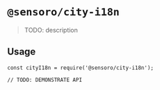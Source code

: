 # `@sensoro/city-i18n`

> TODO: description

## Usage

```
const cityI18n = require('@sensoro/city-i18n');

// TODO: DEMONSTRATE API
```
